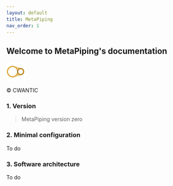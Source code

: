 ```yaml
---
layout: default
title: MetaPiping
nav_order: 1
---
```


## Welcome to MetaPiping's documentation

![Logo](Images/MetaPiping_Logo_48x48.png)

&copy; CWANTIC

### 1. Version


>MetaPiping version zero

### 2. Minimal configuration

To do

### 3. Software architecture

To do

